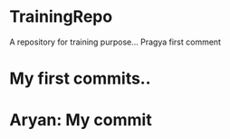 # TrainingRepo
A repository for training purpose...
Pragya first comment
# My first commits..



# Aryan: My commit
